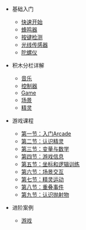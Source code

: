 
* 基础入门  

    <!-- - [下载与运行](makecode/入门_下载与运行) -->
    - [快速开始](makecode/makecode快速开始)
    <!-- - [LED](makecode/入门_LED) -->
    <!-- - [显示](makecode/入门_显示) -->
    - [蜂鸣器](makecode/入门_蜂鸣器)
    - [按键检测](makecode/入门_按键)
    <!-- - [温度传感器](makecode/入门_温度传感器) -->
    - [光线传感器](makecode/入门_光线传感器)
    - [陀螺仪](makecode/入门_陀螺仪)
    <!-- - [引脚控制](makecode/入门_引脚使用) -->

* 积木分栏详解 

    - [音乐](makecode/分栏_音乐)
    - [控制器](makecode/分栏_控制器)
    - [Game](makecode/分栏_Game)
    - [场景](makecode/分栏_场景)
    - [精灵](makecode/分栏_精灵)

- 游戏课程

    - [第一节：入门Arcade](makecode/lesson1)
    - [第二节：认识精灵](makecode/lesson2)
    - [第三节：变量与数学](makecode/lesson3)
    - [第四节：游戏信息](makecode/lesson4)
    - [第五节：坐标和逻辑训练](makecode/lesson5)
    - [第六节：场景交互](makecode/lesson6)
    - [第七节：精灵运动](makecode/lesson7)
    - [第八节：重叠事件](makecode/lesson8)
    - [第九节：认识抛射物](makecode/lesson9)

- 进阶案例 

    - [游戏](makecode/adGame)

    
